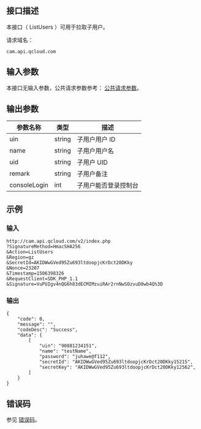 ## 接口描述

本接口（ ListUsers ）可用于拉取子用户。

请求域名：

```
cam.api.qcloud.com
```

## 输入参数

本接口无输入参数，公共请求参数参考： [公共请求参数](/document/product/248/4478)。

## 输出参数

| 参数名称     | 类型   | 描述                 |
| ------------ | ------ | -------------------- |
| uin          | string | 子用户用户 ID        |
| name         | string | 子用户用户名         |
| uid          | string | 子用户 UID           |
| remark       | string | 子用户备注           |
| consoleLogin | int    | 子用户能否登录控制台 |

## 示例

### 输入

```
http://cam.api.qcloud.com/v2/index.php
?SignatureMethod=HmacSHA256
&Action=ListUsers
&Region=gz
&SecretId=AKIDWwGVed95Zu693ltdoopjcKrDct20DKky
&Nonce=23207
&Timestamp=1506398326
&RequestClient=SDK_PHP_1.1
&Signature=VuPUIgv4nQG6h83dECMIMzuiRAr2rnNwSOzvuD0wb4Q%3D
```

### 输出

```
{
    "code": 0,
    "message": "",
    "codeDesc": "Success",
    "data": {
        [
            "uin": "90881234151",
            "name": "testName",
            "password": "juhawe@f112",
            "secretId": "AKIDWwGVed95Zu693ltdoopjcKrDct20DKky15215",
            "secretKey": "AKIDWwGVed95Zu693ltdoopjcKrDct20DKky12562",
        ]
    }
}
```

## 错误码

参见 [错误码](/document/product/598/13884)。